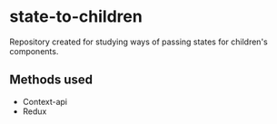 # state-to-children

Repository created for studying ways of passing states for children's components.

## Methods used

* Context-api
* Redux

